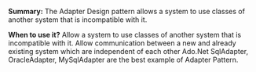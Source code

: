 **Summary:**
The Adapter Design pattern allows a system to use classes of another system that is incompatible with it.

**When to use it?**
Allow a system to use classes of another system that is incompatible with it.
Allow communication between a new and already existing system which are independent of each other
Ado.Net SqlAdapter, OracleAdapter, MySqlAdapter are the best example of Adapter Pattern.